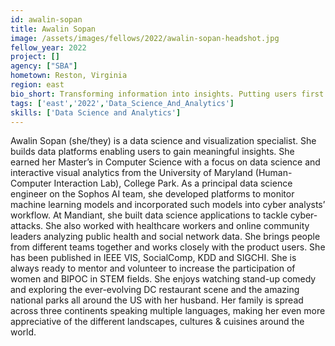 ```yaml
---
id: awalin-sopan
title: Awalin Sopan
image: /assets/images/fellows/2022/awalin-sopan-headshot.jpg
fellow_year: 2022
project: []
agency: ["SBA"]
hometown: Reston, Virginia 
region: east
bio_short: Transforming information into insights. Putting users first. Leading with compassion.
tags: ['east','2022','Data_Science_And_Analytics']
skills: ['Data Science and Analytics']
---
```


Awalin Sopan (she/they) is a data science and visualization specialist. She builds data platforms enabling users to gain meaningful insights. She earned her Master’s in Computer Science with a focus on data science and interactive visual analytics from the University of Maryland (Human-Computer Interaction Lab), College Park. As a principal data science engineer on the Sophos AI team, she developed platforms to monitor machine learning models and incorporated such models into cyber analysts’ workflow. At Mandiant, she built data science applications to tackle cyber-attacks. She also worked with healthcare workers and online community leaders analyzing public health and social network data. She brings people from different teams together and works closely with the product users. She has been published in IEEE VIS, SocialComp, KDD and SIGCHI. She is always ready to mentor and volunteer to increase the participation of women and BIPOC in STEM fields. She enjoys watching stand-up comedy and exploring the ever-evolving DC restaurant scene and the amazing national parks all around the US with her husband. Her family is spread across three continents speaking multiple languages, making her even more appreciative of the different landscapes, cultures & cuisines around the world. 